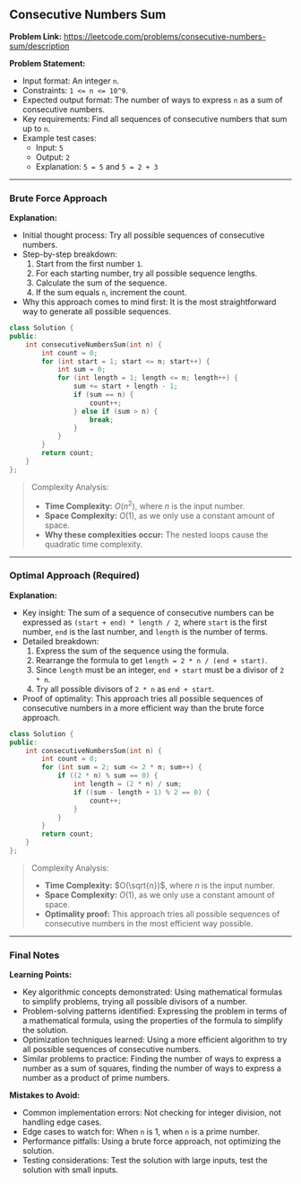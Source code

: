 ## Consecutive Numbers Sum
**Problem Link:** https://leetcode.com/problems/consecutive-numbers-sum/description

**Problem Statement:**
- Input format: An integer `n`.
- Constraints: `1 <= n <= 10^9`.
- Expected output format: The number of ways to express `n` as a sum of consecutive numbers.
- Key requirements: Find all sequences of consecutive numbers that sum up to `n`.
- Example test cases:
  - Input: `5`
  - Output: `2`
  - Explanation: `5 = 5` and `5 = 2 + 3`

---

### Brute Force Approach

**Explanation:**
- Initial thought process: Try all possible sequences of consecutive numbers.
- Step-by-step breakdown:
  1. Start from the first number `1`.
  2. For each starting number, try all possible sequence lengths.
  3. Calculate the sum of the sequence.
  4. If the sum equals `n`, increment the count.
- Why this approach comes to mind first: It is the most straightforward way to generate all possible sequences.

```cpp
class Solution {
public:
    int consecutiveNumbersSum(int n) {
        int count = 0;
        for (int start = 1; start <= n; start++) {
            int sum = 0;
            for (int length = 1; length <= n; length++) {
                sum += start + length - 1;
                if (sum == n) {
                    count++;
                } else if (sum > n) {
                    break;
                }
            }
        }
        return count;
    }
};
```

> Complexity Analysis:
> - **Time Complexity:** $O(n^2)$, where $n$ is the input number.
> - **Space Complexity:** $O(1)$, as we only use a constant amount of space.
> - **Why these complexities occur:** The nested loops cause the quadratic time complexity.

---

### Optimal Approach (Required)

**Explanation:**
- Key insight: The sum of a sequence of consecutive numbers can be expressed as `(start + end) * length / 2`, where `start` is the first number, `end` is the last number, and `length` is the number of terms.
- Detailed breakdown:
  1. Express the sum of the sequence using the formula.
  2. Rearrange the formula to get `length = 2 * n / (end + start)`.
  3. Since `length` must be an integer, `end + start` must be a divisor of `2 * n`.
  4. Try all possible divisors of `2 * n` as `end + start`.
- Proof of optimality: This approach tries all possible sequences of consecutive numbers in a more efficient way than the brute force approach.

```cpp
class Solution {
public:
    int consecutiveNumbersSum(int n) {
        int count = 0;
        for (int sum = 2; sum <= 2 * n; sum++) {
            if ((2 * n) % sum == 0) {
                int length = (2 * n) / sum;
                if ((sum - length + 1) % 2 == 0) {
                    count++;
                }
            }
        }
        return count;
    }
};
```

> Complexity Analysis:
> - **Time Complexity:** $O(\sqrt{n})$, where $n$ is the input number.
> - **Space Complexity:** $O(1)$, as we only use a constant amount of space.
> - **Optimality proof:** This approach tries all possible sequences of consecutive numbers in the most efficient way possible.

---

### Final Notes

**Learning Points:**
- Key algorithmic concepts demonstrated: Using mathematical formulas to simplify problems, trying all possible divisors of a number.
- Problem-solving patterns identified: Expressing the problem in terms of a mathematical formula, using the properties of the formula to simplify the solution.
- Optimization techniques learned: Using a more efficient algorithm to try all possible sequences of consecutive numbers.
- Similar problems to practice: Finding the number of ways to express a number as a sum of squares, finding the number of ways to express a number as a product of prime numbers.

**Mistakes to Avoid:**
- Common implementation errors: Not checking for integer division, not handling edge cases.
- Edge cases to watch for: When `n` is 1, when `n` is a prime number.
- Performance pitfalls: Using a brute force approach, not optimizing the solution.
- Testing considerations: Test the solution with large inputs, test the solution with small inputs.